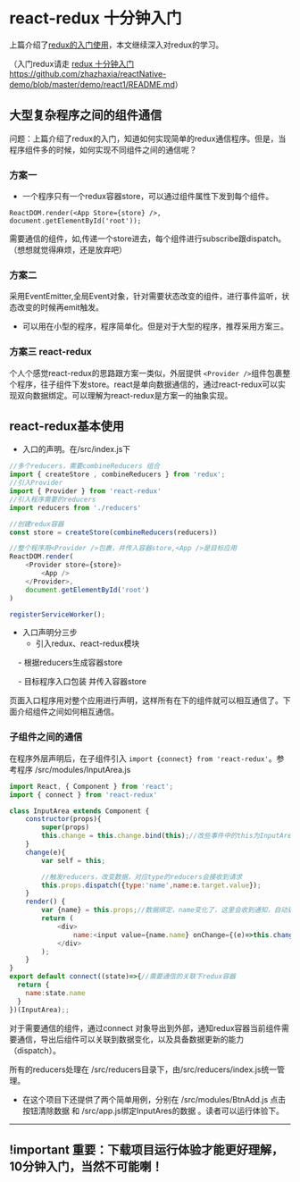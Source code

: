 # react-redux 十分钟入门

上篇介绍了[redux的入门使用](https://github.com/zhazhaxia/reactNative-demo/blob/master/demo/react1/README.md)，本文继续深入对redux的学习。


（入门redux请走 [redux 十分钟入门https://github.com/zhazhaxia/reactNative-demo/blob/master/demo/react1/README.md](https://github.com/zhazhaxia/reactNative-demo/blob/master/demo/react1/README.md)）

## 大型复杂程序之间的组件通信

问题：上篇介绍了redux的入门，知道如何实现简单的redux通信程序。但是，当程序组件多的时候，如何实现不同组件之间的通信呢？

### 方案一

- 一个程序只有一个redux容器store，可以通过组件属性下发到每个组件。

```
ReactDOM.render(<App Store={store} />, document.getElementById('root'));
```
需要通信的组件，如<App />,传递一个store进去，每个组件进行subscribe跟dispatch。（想想就觉得麻烦，还是放弃吧）

### 方案二

采用EventEmitter,全局Event对象，针对需要状态改变的组件，进行事件监听，状态改变的时候再emit触发。

- 可以用在小型的程序，程序简单化。但是对于大型的程序，推荐采用方案三。

### 方案三 react-redux

个人个感觉react-redux的思路跟方案一类似，外层提供 `<Provider />`组件包裹整个程序，往子组件下发store。react是单向数据通信的，通过react-redux可以实现双向数据绑定。可以理解为react-redux是方案一的抽象实现。

## react-redux基本使用

- 入口的声明。在/src/index.js下

```javascript
//多个reducers，需要combineReducers 组合
import { createStore , combineReducers } from 'redux';
//引入Provider
import { Provider } from 'react-redux'
//引入程序需要的reducers
import reducers from './reducers'

//创建redux容器
const store = createStore(combineReducers(reducers))

//整个程序用<Provider />包裹，并传入容器store,<App />是目标应用
ReactDOM.render(
	<Provider store={store}>
		<App />
	</Provider>,
	document.getElementById('root')
)

registerServiceWorker();

```
- 入口声明分三步
  - 引入redux、react-redux模块
	
      - 根据reducers生成容器store
	
      - 目标程序入口包装<Provider /> 并传入容器store

页面入口程序用<Provider />对整个应用进行声明，这样所有在<App />下的组件就可以相互通信了。下面介绍组件之间如何相互通信。

### 子组件之间的通信

在程序外层<Provider />声明后，在子组件引入 `import {connect} from 'react-redux'`。参考程序 /src/modules/InputArea.js

```javascript
import React, { Component } from 'react';
import { connect } from 'react-redux'

class InputArea extends Component {
	constructor(props){
		super(props)
		this.change = this.change.bind(this);//改些事件中的this为InputArea
	}
	change(e){
		var self = this;

		//触发reducers，改变数据，对应type的reducers会接收到请求
		this.props.dispatch({type:'name',name:e.target.value});
	}
	render() {
		var {name} = this.props;//数据绑定，name变化了，这里会收到通知，自动更新组件数据
		return (
		  	<div>
		  		name:<input value={name.name} onChange={(e)=>this.change(e)} /><br/>
		  	</div>
		);
	}
}
export default connect((state)=>{//需要通信的关联下redux容器
  return {
  	name:state.name
  }
})(InputArea);;

``` 

对于需要通信的组件，通过connect 对象导出到外部，通知redux容器当前组件需要通信，导出后组件可以关联到数据变化，以及具备数据更新的能力（dispatch）。

所有的reducers处理在 /src/reducers目录下，由/src/reducers/index.js统一管理。

- 在这个项目下还提供了两个简单用例，分别在 /src/modules/BtnAdd.js 点击按钮清除数据 和 /src/app.js绑定InputAres的数据 。读者可以运行体验下。

---

## !important 重要：下载项目运行体验才能更好理解，10分钟入门，当然不可能喇！

